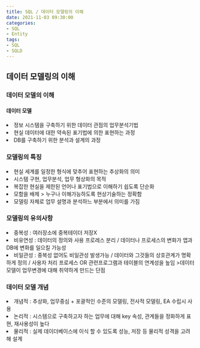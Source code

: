 ```yaml
---
title: SQL / 데이터 모델링의 이해
date: 2021-11-03 09:30:00
categories:
- SQL
- Entity
tags:
- SQL
- SQLD
---
```


## 데이터 모델링의 이해

### 데이터 모델의 이해

#### 데이터 모델
<li>정보 시스템을 구축하기 위한 데이터 관점의 업무분석기법</li>
<li>현실 데이터에 대한 약속된 표기법에 의한 표현하는 과정</li>
<li>DB를 구축하기 위한 분석과 설계의 과정</li>

### 모델링의 특징
<li>현실 세계를 일정한 형식에 맞추어 표현하는 추상화의 의미</li>
<li>시스템 구현, 업무분석, 업무 형상화의 목적</li>
<li>복잡한 현실을 제한된 언어나 표기법으로 이해하기 쉽도록 단순화</li>
<li>모함을 배제 > 누구나 이해가능하도록 현상기술하는 정확함</li>
<li>모델링 자체로 업무 설명과 분석하느 부분에서 의미를 가짐</li>

### 모델링의 유의사항
<li>중복성 : 여러장소에 중복테이더 저장X</li>
<li>비유연성 : 데이터의 정의와 사용 프로레스 분리 / 데이터나 프로세스의 변화가 앱과 DB에 변화를 일으킬 가능성</li>
<li>비일관성 : 중복성 없어도 비일관성 발생가능 / 데이터와 그것들의 상호관계가 명확하게 정의 / 사용자 처리 프로세스 OR 관련프로그램과 테이블의 연계성을 높임 >데이터 모델이 업무변경에 대해 취약하게 만드는 단점 </li>

### 데이터 모델 개념
<li>개념적 : 추상화, 업무중심  + 포괄적인 수준의 모델링, 전사적 모델링, EA 수립시 사용</li>
<li>논리적 : 시스템으로 구축하고자 하는 업무에 대해 key 속성, 관계들을 정화하게 표현, 재사용성이 높다</li>
<li>물리적 : 실제 데이더베이스에 이식 할 수 있도록 성능, 저장 등 물리적 성격을 고려해 설계</li>